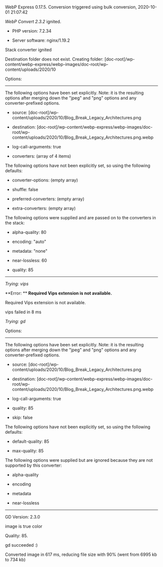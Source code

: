 WebP Express 0.17.5. Conversion triggered using bulk conversion, 2020-10-01 21:07:42

*WebP Convert 2.3.2*  ignited.
- PHP version: 7.2.34
- Server software: nginx/1.19.2

Stack converter ignited
Destination folder does not exist. Creating folder: [doc-root]/wp-content/webp-express/webp-images/doc-root/wp-content/uploads/2020/10

Options:
------------
The following options have been set explicitly. Note: it is the resulting options after merging down the "jpeg" and "png" options and any converter-prefixed options.
- source: [doc-root]/wp-content/uploads/2020/10/Blog_Break_Legacy_Architectures.png
- destination: [doc-root]/wp-content/webp-express/webp-images/doc-root/wp-content/uploads/2020/10/Blog_Break_Legacy_Architectures.png.webp
- log-call-arguments: true
- converters: (array of 4 items)

The following options have not been explicitly set, so using the following defaults:
- converter-options: (empty array)
- shuffle: false
- preferred-converters: (empty array)
- extra-converters: (empty array)

The following options were supplied and are passed on to the converters in the stack:
- alpha-quality: 80
- encoding: "auto"
- metadata: "none"
- near-lossless: 60
- quality: 85
------------


*Trying: vips* 

**Error: ** **Required Vips extension is not available.** 
Required Vips extension is not available.
vips failed in 8 ms

*Trying: gd* 

Options:
------------
The following options have been set explicitly. Note: it is the resulting options after merging down the "jpeg" and "png" options and any converter-prefixed options.
- source: [doc-root]/wp-content/uploads/2020/10/Blog_Break_Legacy_Architectures.png
- destination: [doc-root]/wp-content/webp-express/webp-images/doc-root/wp-content/uploads/2020/10/Blog_Break_Legacy_Architectures.png.webp
- log-call-arguments: true
- quality: 85
- skip: false

The following options have not been explicitly set, so using the following defaults:
- default-quality: 85
- max-quality: 85

The following options were supplied but are ignored because they are not supported by this converter:
- alpha-quality
- encoding
- metadata
- near-lossless
------------

GD Version: 2.3.0
image is true color
Quality: 85. 
gd succeeded :)

Converted image in 617 ms, reducing file size with 90% (went from 6995 kb to 734 kb)
